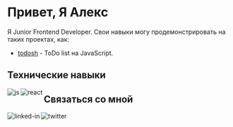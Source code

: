 # Привет, Я Алекс

Я Junior Frontend Developer. Свои навыки могу продемонстрировать на таких проектах, как:
- [todosh](https://github.com/punkmachine/todosh) - ToDo list на JavaScript. 

## Технические навыки

<img align="left" alt="js" src="https://img.shields.io/badge/JavaScript-555555?&style=for-the-badge&logo=JavaScript" />
<img align="left" alt="react" src="https://img.shields.io/badge/react%20-%2320232a.svg?&style=for-the-badge&logo=react&logoColor=%2361DAFB" />

## Связаться со мной
[<img align="left" alt="linked-in" src="https://img.shields.io/badge/linkedin-%230077B5.svg?&style=for-the-badge&logo=linkedin&logoColor=white" />](linkedin.com/in/алекс-рассудихин-3a425a21b)
[<img align="left" alt="twitter" src="https://img.shields.io/badge/twitter-%231DA1F2.svg?&style=for-the-badge&logo=twitter&logoColor=white" />](https://twitter.com/MashinPunk)

